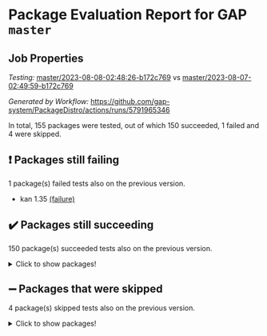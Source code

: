 # Package Evaluation Report for GAP `master`

## Job Properties

*Testing:* [master/2023-08-08-02:48:26-b172c769](https://github.com/gap-system/PackageDistro/blob/data/reports/master/2023-08-08-02:48:26-b172c769) vs [master/2023-08-07-02:49:59-b172c769](https://github.com/gap-system/PackageDistro/blob/data/reports/master/2023-08-07-02:49:59-b172c769)

*Generated by Workflow:* https://github.com/gap-system/PackageDistro/actions/runs/5791965346

In total, 155 packages were tested, out of which 150 succeeded, 1 failed and 4 were skipped.

## :exclamation: Packages still failing

1 package(s) failed tests also on the previous version.
- kan 1.35 [(failure)](https://github.com/gap-system/PackageDistro/actions/runs/5791965346/job/15697799328)

## :heavy_check_mark: Packages still succeeding

150 package(s) succeeded tests also on the previous version.
<details><summary>Click to show packages!</summary>

- 4ti2interface 2023.02-04 [(success)](https://github.com/gap-system/PackageDistro/actions/runs/5791965346/job/15697791688)
- ace 5.6.2 [(success)](https://github.com/gap-system/PackageDistro/actions/runs/5791965346/job/15697791798)
- aclib 1.3.2 [(success)](https://github.com/gap-system/PackageDistro/actions/runs/5791965346/job/15697791912)
- agt 0.3.1 [(success)](https://github.com/gap-system/PackageDistro/actions/runs/5791965346/job/15697792015)
- alnuth 3.2.1 [(success)](https://github.com/gap-system/PackageDistro/actions/runs/5791965346/job/15697792086)
- anupq 3.3.0 [(success)](https://github.com/gap-system/PackageDistro/actions/runs/5791965346/job/15697792175)
- atlasrep 2.1.6 [(success)](https://github.com/gap-system/PackageDistro/actions/runs/5791965346/job/15697792261)
- autodoc 2023.06.19 [(success)](https://github.com/gap-system/PackageDistro/actions/runs/5791965346/job/15697792357)
- automata 1.15 [(success)](https://github.com/gap-system/PackageDistro/actions/runs/5791965346/job/15697792451)
- automgrp 1.3.2 [(success)](https://github.com/gap-system/PackageDistro/actions/runs/5791965346/job/15697792581)
- autpgrp 1.11 [(success)](https://github.com/gap-system/PackageDistro/actions/runs/5791965346/job/15697792672)
- cap 2023.08-03 [(success)](https://github.com/gap-system/PackageDistro/actions/runs/5791965346/job/15697792762)
- caratinterface 2.3.5 [(success)](https://github.com/gap-system/PackageDistro/actions/runs/5791965346/job/15697792848)
- cddinterface 2022.11.01 [(success)](https://github.com/gap-system/PackageDistro/actions/runs/5791965346/job/15697792934)
- circle 1.6.6 [(success)](https://github.com/gap-system/PackageDistro/actions/runs/5791965346/job/15697793030)
- classicpres 1.22 [(success)](https://github.com/gap-system/PackageDistro/actions/runs/5791965346/job/15697793110)
- cohomolo 1.6.11 [(success)](https://github.com/gap-system/PackageDistro/actions/runs/5791965346/job/15697793183)
- congruence 1.2.5 [(success)](https://github.com/gap-system/PackageDistro/actions/runs/5791965346/job/15697793293)
- corelg 1.56 [(success)](https://github.com/gap-system/PackageDistro/actions/runs/5791965346/job/15697793378)
- crime 1.6 [(success)](https://github.com/gap-system/PackageDistro/actions/runs/5791965346/job/15697793469)
- crisp 1.4.6 [(success)](https://github.com/gap-system/PackageDistro/actions/runs/5791965346/job/15697793555)
- crypting 0.10.4 [(success)](https://github.com/gap-system/PackageDistro/actions/runs/5791965346/job/15697793638)
- cryst 4.1.26 [(success)](https://github.com/gap-system/PackageDistro/actions/runs/5791965346/job/15697793736)
- crystcat 1.1.10 [(success)](https://github.com/gap-system/PackageDistro/actions/runs/5791965346/job/15697793811)
- ctbllib 1.3.6 [(success)](https://github.com/gap-system/PackageDistro/actions/runs/5791965346/job/15697793898)
- cubefree 1.19 [(success)](https://github.com/gap-system/PackageDistro/actions/runs/5791965346/job/15697793992)
- curlinterface 2.3.2 [(success)](https://github.com/gap-system/PackageDistro/actions/runs/5791965346/job/15697794076)
- cvec 2.8.1 [(success)](https://github.com/gap-system/PackageDistro/actions/runs/5791965346/job/15697794149)
- datastructures 0.3.0 [(success)](https://github.com/gap-system/PackageDistro/actions/runs/5791965346/job/15697794253)
- deepthought 1.0.6 [(success)](https://github.com/gap-system/PackageDistro/actions/runs/5791965346/job/15697794335)
- design 1.8 [(success)](https://github.com/gap-system/PackageDistro/actions/runs/5791965346/job/15697794404)
- difsets 2.3.1 [(success)](https://github.com/gap-system/PackageDistro/actions/runs/5791965346/job/15697794487)
- digraphs 1.6.2 [(success)](https://github.com/gap-system/PackageDistro/actions/runs/5791965346/job/15697794580)
- edim 1.3.7 [(success)](https://github.com/gap-system/PackageDistro/actions/runs/5791965346/job/15697794663)
- example 4.3.4 [(success)](https://github.com/gap-system/PackageDistro/actions/runs/5791965346/job/15697794762)
- examplesforhomalg 2023.07-01 [(success)](https://github.com/gap-system/PackageDistro/actions/runs/5791965346/job/15697794873)
- factint 1.6.3 [(success)](https://github.com/gap-system/PackageDistro/actions/runs/5791965346/job/15697794978)
- ferret 1.0.9 [(success)](https://github.com/gap-system/PackageDistro/actions/runs/5791965346/job/15697795083)
- fga 1.5.0 [(success)](https://github.com/gap-system/PackageDistro/actions/runs/5791965346/job/15697795179)
- fining 1.5.6 [(success)](https://github.com/gap-system/PackageDistro/actions/runs/5791965346/job/15697795266)
- float 1.0.3 [(success)](https://github.com/gap-system/PackageDistro/actions/runs/5791965346/job/15697795359)
- format 1.4.3 [(success)](https://github.com/gap-system/PackageDistro/actions/runs/5791965346/job/15697795453)
- forms 1.2.9 [(success)](https://github.com/gap-system/PackageDistro/actions/runs/5791965346/job/15697795542)
- fplsa 1.2.6 [(success)](https://github.com/gap-system/PackageDistro/actions/runs/5791965346/job/15697795628)
- fr 2.4.12 [(success)](https://github.com/gap-system/PackageDistro/actions/runs/5791965346/job/15697795733)
- francy 2.0.3 [(success)](https://github.com/gap-system/PackageDistro/actions/runs/5791965346/job/15697795856)
- fwtree 1.3 [(success)](https://github.com/gap-system/PackageDistro/actions/runs/5791965346/job/15697795952)
- gapdoc 1.6.6 [(success)](https://github.com/gap-system/PackageDistro/actions/runs/5791965346/job/15697796073)
- gauss 2023.02-04 [(success)](https://github.com/gap-system/PackageDistro/actions/runs/5791965346/job/15697796162)
- gaussforhomalg 2023.02-04 [(success)](https://github.com/gap-system/PackageDistro/actions/runs/5791965346/job/15697796280)
- gbnp 1.0.5 [(success)](https://github.com/gap-system/PackageDistro/actions/runs/5791965346/job/15697796415)
- generalizedmorphismsforcap 2023.03-01 [(success)](https://github.com/gap-system/PackageDistro/actions/runs/5791965346/job/15697796528)
- genss 1.6.8 [(success)](https://github.com/gap-system/PackageDistro/actions/runs/5791965346/job/15697796640)
- gradedmodules 2023.02-04 [(success)](https://github.com/gap-system/PackageDistro/actions/runs/5791965346/job/15697796754)
- gradedringforhomalg 2023.02-04 [(success)](https://github.com/gap-system/PackageDistro/actions/runs/5791965346/job/15697796870)
- grape 4.9.0 [(success)](https://github.com/gap-system/PackageDistro/actions/runs/5791965346/job/15697796988)
- groupoids 1.73 [(success)](https://github.com/gap-system/PackageDistro/actions/runs/5791965346/job/15697797118)
- grpconst 2.6.4 [(success)](https://github.com/gap-system/PackageDistro/actions/runs/5791965346/job/15697797247)
- guarana 0.96.3 [(success)](https://github.com/gap-system/PackageDistro/actions/runs/5791965346/job/15697797345)
- guava 3.18 [(success)](https://github.com/gap-system/PackageDistro/actions/runs/5791965346/job/15697797462)
- hap 1.57 [(success)](https://github.com/gap-system/PackageDistro/actions/runs/5791965346/job/15697797571)
- hapcryst 0.1.15 [(success)](https://github.com/gap-system/PackageDistro/actions/runs/5791965346/job/15697797710)
- hecke 1.5.3 [(success)](https://github.com/gap-system/PackageDistro/actions/runs/5791965346/job/15697797826)
- help 3.5 [(success)](https://github.com/gap-system/PackageDistro/actions/runs/5791965346/job/15697797944)
- homalg 2023.02-05 [(success)](https://github.com/gap-system/PackageDistro/actions/runs/5791965346/job/15697798072)
- homalgtocas 2023.02-04 [(success)](https://github.com/gap-system/PackageDistro/actions/runs/5791965346/job/15697798225)
- idrel 2.45 [(success)](https://github.com/gap-system/PackageDistro/actions/runs/5791965346/job/15697798354)
- images 1.3.1 [(success)](https://github.com/gap-system/PackageDistro/actions/runs/5791965346/job/15697798457)
- intpic 0.3.0 [(success)](https://github.com/gap-system/PackageDistro/actions/runs/5791965346/job/15697798581)
- io 4.8.1 [(success)](https://github.com/gap-system/PackageDistro/actions/runs/5791965346/job/15697798681)
- io_forhomalg 2023.02-04 [(success)](https://github.com/gap-system/PackageDistro/actions/runs/5791965346/job/15697798781)
- irredsol 1.4.4 [(success)](https://github.com/gap-system/PackageDistro/actions/runs/5791965346/job/15697798887)
- json 2.1.1 [(success)](https://github.com/gap-system/PackageDistro/actions/runs/5791965346/job/15697798978)
- jupyterkernel 1.5.0 [(success)](https://github.com/gap-system/PackageDistro/actions/runs/5791965346/job/15697799099)
- jupyterviz 1.5.6 [(success)](https://github.com/gap-system/PackageDistro/actions/runs/5791965346/job/15697799219)
- kbmag 1.5.11 [(success)](https://github.com/gap-system/PackageDistro/actions/runs/5791965346/job/15697799436)
- laguna 3.9.6 [(success)](https://github.com/gap-system/PackageDistro/actions/runs/5791965346/job/15697799533)
- liealgdb 2.2.1 [(success)](https://github.com/gap-system/PackageDistro/actions/runs/5791965346/job/15697799619)
- liepring 2.8 [(success)](https://github.com/gap-system/PackageDistro/actions/runs/5791965346/job/15697799744)
- liering 2.4.2 [(success)](https://github.com/gap-system/PackageDistro/actions/runs/5791965346/job/15697799868)
- linearalgebraforcap 2023.06-02 [(success)](https://github.com/gap-system/PackageDistro/actions/runs/5791965346/job/15697799985)
- localizeringforhomalg 2023.02-04 [(success)](https://github.com/gap-system/PackageDistro/actions/runs/5791965346/job/15697800081)
- loops 3.4.3 [(success)](https://github.com/gap-system/PackageDistro/actions/runs/5791965346/job/15697800192)
- lpres 1.0.3 [(success)](https://github.com/gap-system/PackageDistro/actions/runs/5791965346/job/15697800303)
- majoranaalgebras 1.5.1 [(success)](https://github.com/gap-system/PackageDistro/actions/runs/5791965346/job/15697800437)
- mapclass 1.4.6 [(success)](https://github.com/gap-system/PackageDistro/actions/runs/5791965346/job/15697800563)
- matgrp 0.70 [(success)](https://github.com/gap-system/PackageDistro/actions/runs/5791965346/job/15697800709)
- matricesforhomalg 2023.02-04 [(success)](https://github.com/gap-system/PackageDistro/actions/runs/5791965346/job/15697800827)
- modisom 2.5.4 [(success)](https://github.com/gap-system/PackageDistro/actions/runs/5791965346/job/15697800939)
- modulepresentationsforcap 2023.08-01 [(success)](https://github.com/gap-system/PackageDistro/actions/runs/5791965346/job/15697801027)
- modules 2023.02-04 [(success)](https://github.com/gap-system/PackageDistro/actions/runs/5791965346/job/15697801178)
- monoidalcategories 2023.07-01 [(success)](https://github.com/gap-system/PackageDistro/actions/runs/5791965346/job/15697801298)
- nconvex 2022.09-01 [(success)](https://github.com/gap-system/PackageDistro/actions/runs/5791965346/job/15697801395)
- nilmat 1.4.2 [(success)](https://github.com/gap-system/PackageDistro/actions/runs/5791965346/job/15697801508)
- nock 1.5 [(success)](https://github.com/gap-system/PackageDistro/actions/runs/5791965346/job/15697801603)
- normalizinterface 1.3.6 [(success)](https://github.com/gap-system/PackageDistro/actions/runs/5791965346/job/15697801695)
- nq 2.5.10 [(success)](https://github.com/gap-system/PackageDistro/actions/runs/5791965346/job/15697801806)
- numericalsgps 1.3.1 [(success)](https://github.com/gap-system/PackageDistro/actions/runs/5791965346/job/15697801892)
- openmath 11.5.3 [(success)](https://github.com/gap-system/PackageDistro/actions/runs/5791965346/job/15697801982)
- orb 4.9.0 [(success)](https://github.com/gap-system/PackageDistro/actions/runs/5791965346/job/15697802100)
- packagemanager 1.4.1 [(success)](https://github.com/gap-system/PackageDistro/actions/runs/5791965346/job/15697802212)
- patternclass 2.4.3 [(success)](https://github.com/gap-system/PackageDistro/actions/runs/5791965346/job/15697802327)
- permut 2.0.4 [(success)](https://github.com/gap-system/PackageDistro/actions/runs/5791965346/job/15697802421)
- polenta 1.3.10 [(success)](https://github.com/gap-system/PackageDistro/actions/runs/5791965346/job/15697802592)
- polymaking 0.8.6 [(success)](https://github.com/gap-system/PackageDistro/actions/runs/5791965346/job/15697802695)
- primgrp 3.4.4 [(success)](https://github.com/gap-system/PackageDistro/actions/runs/5791965346/job/15697802791)
- profiling 2.5.4 [(success)](https://github.com/gap-system/PackageDistro/actions/runs/5791965346/job/15697802887)
- qpa 1.34 [(success)](https://github.com/gap-system/PackageDistro/actions/runs/5791965346/job/15697802996)
- quagroup 1.8.3 [(success)](https://github.com/gap-system/PackageDistro/actions/runs/5791965346/job/15697803108)
- radiroot 2.9 [(success)](https://github.com/gap-system/PackageDistro/actions/runs/5791965346/job/15697803192)
- rcwa 4.7.1 [(success)](https://github.com/gap-system/PackageDistro/actions/runs/5791965346/job/15697803305)
- rds 1.8 [(success)](https://github.com/gap-system/PackageDistro/actions/runs/5791965346/job/15697803391)
- recog 1.4.2 [(success)](https://github.com/gap-system/PackageDistro/actions/runs/5791965346/job/15697803475)
- repndecomp 1.3.0 [(success)](https://github.com/gap-system/PackageDistro/actions/runs/5791965346/job/15697803549)
- repsn 3.1.1 [(success)](https://github.com/gap-system/PackageDistro/actions/runs/5791965346/job/15697803673)
- resclasses 4.7.3 [(success)](https://github.com/gap-system/PackageDistro/actions/runs/5791965346/job/15697803774)
- ringsforhomalg 2023.02-05 [(success)](https://github.com/gap-system/PackageDistro/actions/runs/5791965346/job/15697803878)
- sco 2023.02-04 [(success)](https://github.com/gap-system/PackageDistro/actions/runs/5791965346/job/15697803974)
- scscp 2.4.1 [(success)](https://github.com/gap-system/PackageDistro/actions/runs/5791965346/job/15697804085)
- semigroups 5.2.1 [(success)](https://github.com/gap-system/PackageDistro/actions/runs/5791965346/job/15697804190)
- sglppow 2.3 [(success)](https://github.com/gap-system/PackageDistro/actions/runs/5791965346/job/15697804283)
- sgpviz 0.999.5 [(success)](https://github.com/gap-system/PackageDistro/actions/runs/5791965346/job/15697804372)
- simpcomp 2.1.14 [(success)](https://github.com/gap-system/PackageDistro/actions/runs/5791965346/job/15697804465)
- singular 2023.02.09 [(success)](https://github.com/gap-system/PackageDistro/actions/runs/5791965346/job/15697804578)
- sl2reps 1.1 [(success)](https://github.com/gap-system/PackageDistro/actions/runs/5791965346/job/15697804666)
- sla 1.5.3 [(success)](https://github.com/gap-system/PackageDistro/actions/runs/5791965346/job/15697804738)
- smallgrp 1.5.3 [(success)](https://github.com/gap-system/PackageDistro/actions/runs/5791965346/job/15697804824)
- smallsemi 0.6.13 [(success)](https://github.com/gap-system/PackageDistro/actions/runs/5791965346/job/15697804912)
- sonata 2.9.6 [(success)](https://github.com/gap-system/PackageDistro/actions/runs/5791965346/job/15697804993)
- sophus 1.27 [(success)](https://github.com/gap-system/PackageDistro/actions/runs/5791965346/job/15697805081)
- spinsym 1.5.2 [(success)](https://github.com/gap-system/PackageDistro/actions/runs/5791965346/job/15697805183)
- standardff 0.9.4 [(success)](https://github.com/gap-system/PackageDistro/actions/runs/5791965346/job/15697805271)
- symbcompcc 1.3.2 [(success)](https://github.com/gap-system/PackageDistro/actions/runs/5791965346/job/15697805339)
- thelma 1.3 [(success)](https://github.com/gap-system/PackageDistro/actions/runs/5791965346/job/15697805408)
- tomlib 1.2.9 [(success)](https://github.com/gap-system/PackageDistro/actions/runs/5791965346/job/15697805489)
- toolsforhomalg 2023.07-01 [(success)](https://github.com/gap-system/PackageDistro/actions/runs/5791965346/job/15697805587)
- toric 1.9.5 [(success)](https://github.com/gap-system/PackageDistro/actions/runs/5791965346/job/15697805680)
- toricvarieties 2022.07.13 [(success)](https://github.com/gap-system/PackageDistro/actions/runs/5791965346/job/15697805775)
- transgrp 3.6.4 [(success)](https://github.com/gap-system/PackageDistro/actions/runs/5791965346/job/15697805850)
- ugaly 4.1.3 [(success)](https://github.com/gap-system/PackageDistro/actions/runs/5791965346/job/15697805929)
- unipot 1.5 [(success)](https://github.com/gap-system/PackageDistro/actions/runs/5791965346/job/15697806001)
- unitlib 4.2.0 [(success)](https://github.com/gap-system/PackageDistro/actions/runs/5791965346/job/15697806062)
- utils 0.82 [(success)](https://github.com/gap-system/PackageDistro/actions/runs/5791965346/job/15697806134)
- uuid 0.7 [(success)](https://github.com/gap-system/PackageDistro/actions/runs/5791965346/job/15697806208)
- walrus 0.9991 [(success)](https://github.com/gap-system/PackageDistro/actions/runs/5791965346/job/15697806277)
- wedderga 4.10.4 [(success)](https://github.com/gap-system/PackageDistro/actions/runs/5791965346/job/15697806371)
- xmod 2.91 [(success)](https://github.com/gap-system/PackageDistro/actions/runs/5791965346/job/15697806455)
- xmodalg 1.23 [(success)](https://github.com/gap-system/PackageDistro/actions/runs/5791965346/job/15697806554)
- yangbaxter 0.10.3 [(success)](https://github.com/gap-system/PackageDistro/actions/runs/5791965346/job/15697806645)
- zeromqinterface 0.14 [(success)](https://github.com/gap-system/PackageDistro/actions/runs/5791965346/job/15697806741)
</details>

## :heavy_minus_sign: Packages that were skipped

4 package(s) skipped tests also on the previous version.
<details><summary>Click to show packages!</summary>

- browse 1.8.21 [(skipped)](https://github.com/gap-system/PackageDistro/actions/runs/5791965346/job/15697552747)
- itc 1.5.1 [(skipped)](https://github.com/gap-system/PackageDistro/actions/runs/5791965346/job/15697552747)
- polycyclic 2.16 [(skipped)](https://github.com/gap-system/PackageDistro/actions/runs/5791965346/job/15697552747)
- xgap 4.31 [(skipped)](https://github.com/gap-system/PackageDistro/actions/runs/5791965346/job/15697552747)
</details>

